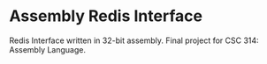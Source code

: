# Assembly Redis Interface

Redis Interface written in 32-bit assembly. Final project for CSC 314: Assembly Language.
